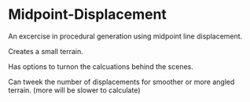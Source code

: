 Midpoint-Displacement
=====================

An excercise in procedural generation using midpoint line displacement.

Creates a small terrain.

Has options to turnon the calcuations behind the scenes.

Can tweek the number of displacements for smoother or more angled terrain. (more will be slower to calculate) 
